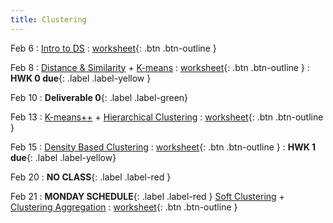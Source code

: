 ```yaml
---
title: Clustering
---
```


Feb 6 
: [Intro to DS](https://github.com/gallettilance/CS506-Spring2023/raw/main/slides/03_Introduction.pdf) 
  : [worksheet](https://github.com/gallettilance/CS506-Spring2023/blob/main/worksheets/worksheet_03.ipynb){: .btn .btn-outline } 

Feb 8 
: [Distance & Similarity](https://github.com/gallettilance/CS506-Spring2023/raw/main/slides/04_Distance_%26_Similarity.pdf) + [K-means](https://github.com/gallettilance/CS506-Spring2023/raw/main/slides/04_Clustering_Kmeans.pdf) 
  : [worksheet](https://github.com/gallettilance/CS506-Spring2023/blob/main/worksheets/worksheet_04.ipynb){: .btn .btn-outline } 
    : **HWK 0 due**{: .label .label-yellow }

Feb 10
: **Deliverable 0**{: .label .label-green}

Feb 13 
: [K-means++](https://github.com/gallettilance/CS506-Spring2023/raw/main/slides/04_Clustering_Kmeans.pdf) + [Hierarchical Clustering](https://github.com/gallettilance/CS506-Spring2023/raw/main/slides/05_Hierarchical_Clustering.pdf) 
  : [worksheet](https://github.com/gallettilance/CS506-Spring2023/blob/main/worksheets/worksheet_05.ipynb){: .btn .btn-outline } 

Feb 15 
: [Density Based Clustering](https://github.com/gallettilance/CS506-Spring2023/raw/main/slides/06_Density_Based_Clustering.pdf) 
  : [worksheet](https://github.com/gallettilance/CS506-Spring2023/blob/main/worksheets/worksheet_06.ipynb){: .btn .btn-outline } 
    : **HWK 1 due**{: .label .label-yellow}

Feb 20 
: **NO CLASS**{: .label .label-red } 

Feb 21 
: **MONDAY SCHEDULE**{: .label .label-red } [Soft Clustering](https://github.com/gallettilance/CS506-Spring2023/raw/main/slides/07_Soft_Clustering.pdf) + [Clustering Aggregation](https://github.com/gallettilance/CS506-Spring2023/raw/main/slides/08_Clustering_Aggregation.pdf) 
  : [worksheet](https://github.com/gallettilance/CS506-Spring2023/blob/main/worksheets/worksheet_07.ipynb){: .btn .btn-outline } 
 